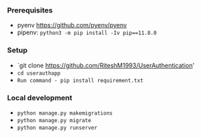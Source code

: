 ### Prerequisites


* pyenv https://github.com/pyenv/pyenv
* pipenv: `python3 -m pip install -Iv pip==11.8.0`



### Setup

   * `git clone https://github.com/RiteshM1993/UserAuthentication'
   * `cd userauthapp`
   * `Run command - pip install requirement.txt`


### Local development
   * `python manage.py makemigrations`
   * `python manage.py migrate`
   * `python manage.py runserver`

